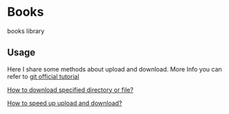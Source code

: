 # Books
books library

## Usage
Here I share some methods about upload and download. More Info you can refer to [git official tutorial](Git/)

[How to download specified directory or file?](https://blog.csdn.net/weixin_38369492/article/details/105787848)

[How to speed up upload and download?](https://blog.csdn.net/weixin_39278265/article/details/100541749?utm_medium=distribute.pc_relevant_t0.none-task-blog-BlogCommendFromMachineLearnPai2-1.nonecase&depth_1-utm_source=distribute.pc_relevant_t0.none-task-blog-BlogCommendFromMachineLearnPai2-1.nonecase)
